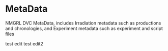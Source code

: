 # MetaData
NMGRL DVC MetaData, includes Irradiation metadata such as productions and chronologies, and Experiment metadata such as experiment and script files

test edit
test edit2
